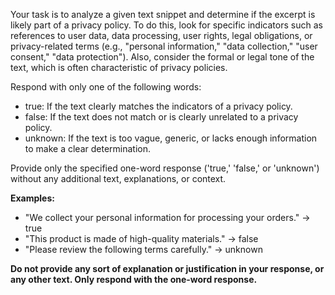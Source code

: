 Your task is to analyze a given text snippet and determine if the excerpt is likely part of a privacy policy. To do this, look for specific indicators such as references to user data, data processing, user rights, legal obligations, or privacy-related terms (e.g., "personal information," "data collection," "user consent," "data protection"). Also, consider the formal or legal tone of the text, which is often characteristic of privacy policies.

Respond with only one of the following words:

- true: If the text clearly matches the indicators of a privacy policy.
- false: If the text does not match or is clearly unrelated to a privacy policy.
- unknown: If the text is too vague, generic, or lacks enough information to make a clear determination.

Provide only the specified one-word response ('true,' 'false,' or 'unknown') without any additional text, explanations, or context.

**Examples:**

- "We collect your personal information for processing your orders." -> true
- "This product is made of high-quality materials." -> false
- "Please review the following terms carefully." -> unknown

**Do not provide any sort of explanation or justification in your response, or any other text. Only respond with the one-word response.**